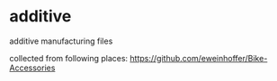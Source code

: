 additive
========

additive manufacturing files

collected from following places:
https://github.com/eweinhoffer/Bike-Accessories
